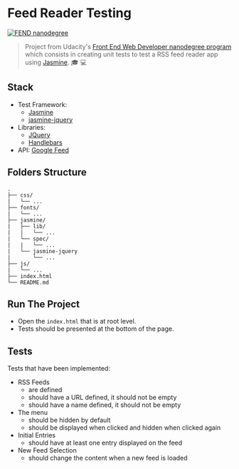 # Feed Reader Testing

[![FEND nanodegree](https://img.shields.io/badge/udacity-FEND-02b3e4.svg?style=flat-square)](https://udacity.com/course/front-end-web-developer-nanodegree--nd001/)

> Project from Udacity's [Front End Web Developer nanodegree program](https://udacity.com/course/front-end-web-developer-nanodegree--nd001/) which consists in creating unit tests to test a RSS feed reader app using [Jasmine](https://jasmine.github.io/). :mortar_board: :computer:

## Stack

- Test Framework:
    - [Jasmine](https://jasmine.github.io/)
    - [jasmine-jquery](https://github.com/velesin/jasmine-jquery)
- Libraries:
    - [JQuery](https://jquery.com/)
    - [Handlebars](http://handlebarsjs.com/)
- API: [Google Feed](https://developers.google.com/feed/)

## Folders Structure

```
.
├── css/
|   └── ...
├── fonts/
|   └── ...
├── jasmine/
|   ├── lib/
|   |   └── ...
|   └── spec/
|   |   └── ...
|   └── jasmine-jquery
|       └── ... 
├── js/
|   └── ...
├── index.html
└── README.md
```

## Run The Project

- Open the `index.html` that is at root level.
- Tests should be presented at the bottom of the page.

## Tests

Tests that have been implemented:

- RSS Feeds
    - are defined
    - should have a URL defined, it should not be empty
    - should have a name defined, it should not be empty
- The menu
    - should be hidden by default
    - should be displayed when clicked and hidden when clicked again
- Initial Entries
    - should have at least one entry displayed on the feed
- New Feed Selection
    - should change the content when a new feed is loaded
